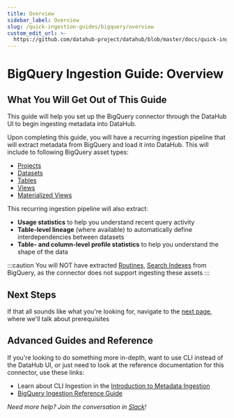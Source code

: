 ```yaml
---
title: Overview
sidebar_label: Overview
slug: /quick-ingestion-guides/bigquery/overview
custom_edit_url: >-
  https://github.com/datahub-project/datahub/blob/master/docs/quick-ingestion-guides/bigquery/overview.md
---
```


# BigQuery Ingestion Guide: Overview

## What You Will Get Out of This Guide

This guide will help you set up the BigQuery connector through the DataHub UI to begin ingesting metadata into DataHub.

Upon completing this guide, you will have a recurring ingestion pipeline that will extract metadata from BigQuery and load it into DataHub. This will include to following BigQuery asset types:

- [Projects](https://cloud.google.com/bigquery/docs/resource-hierarchy#projects)
- [Datasets](https://cloud.google.com/bigquery/docs/datasets-intro)
- [Tables](https://cloud.google.com/bigquery/docs/tables-intro)
- [Views](https://cloud.google.com/bigquery/docs/views-intro)
- [Materialized Views](https://cloud.google.com/bigquery/docs/materialized-views-intro)

This recurring ingestion pipeline will also extract:

- **Usage statistics** to help you understand recent query activity
- **Table-level lineage** (where available) to automatically define interdependencies between datasets
- **Table- and column-level profile statistics** to help you understand the shape of the data

:::caution
You will NOT have extracted [Routines](https://cloud.google.com/bigquery/docs/routines), [Search Indexes](https://cloud.google.com/bigquery/docs/search-intro) from BigQuery, as the connector does not support ingesting these assets
:::

## Next Steps

If that all sounds like what you're looking for, navigate to the [next page](setup.md), where we'll talk about prerequisites

## Advanced Guides and Reference

If you're looking to do something more in-depth, want to use CLI instead of the DataHub UI, or just need to look at the reference documentation for this connector, use these links:

- Learn about CLI Ingestion in the [Introduction to Metadata Ingestion](../../../metadata-ingestion/README.md)
- [BigQuery Ingestion Reference Guide](/docs/generated/ingestion/sources/bigquery/#module-bigquery)

_Need more help? Join the conversation in [Slack](http://slack.datahubproject.io)!_
